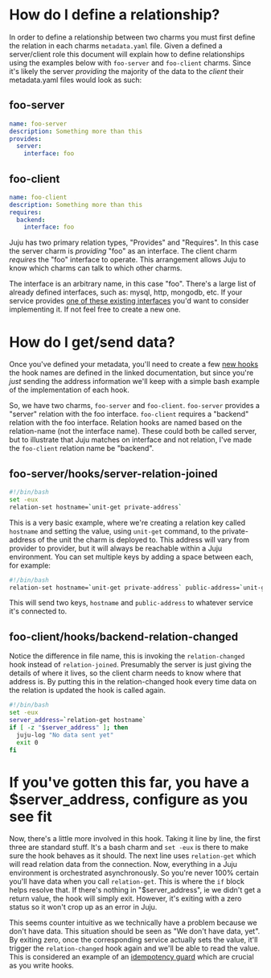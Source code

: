 # How do I define a relationship?

In order to define a relationship between two charms you must first define the
relation in each charms `metadata.yaml` file. Given a defined a server/client
role this document will explain how to define relationships using the examples
below with `foo-server` and `foo-client` charms. Since it's likely the server
_providing_ the majority of the data to the _client_ their metadata.yaml files
would look as such:


## foo-server

```yaml
name: foo-server
description: Something more than this
provides:
  server:
    interface: foo
```


## foo-client

```yaml
name: foo-client
description: Something more than this
requires:
  backend:
    interface: foo
```

Juju has two primary relation types, "Provides" and "Requires". In this case
the server charm is _providing_ "foo" as an interface. The client charm
_requires_ the "foo" interface to operate. This arrangement allows Juju to know
which charms can talk to which other charms.

The interface is an arbitrary name, in this case "foo".  There's a large list
of already defined interfaces, such as: mysql, http, mongodb, etc. If your
service provides
[one of these existing interfaces](http://manage.jujucharms.com/interfaces)
you'd want to consider implementing it. If not feel free to create a new one.


# How do I get/send data?

Once you've defined your metadata, you'll need to create a few
[new hooks](authors-charm-hooks.html#relation-hooks) the hook names are defined
in the linked documentation, but since you're _just_ sending the address
information we'll keep with a simple bash example of the implementation of each
hook.

So, we have two charms, `foo-server` and `foo-client`. `foo-server` provides
a "server" relation with the foo interface. `foo-client` requires a
"backend" relation with the foo interface. Relation hooks are named based on
the relation-name (not the interface name). These could both be called
server, but to illustrate that Juju matches on interface and not relation,
I've made the `foo-client` relation name be "backend".


## foo-server/hooks/server-relation-joined

```bash
#!/bin/bash
set -eux
relation-set hostname=`unit-get private-address`
```

This is a very basic example, where we're creating a relation key called
`hostname` and setting the value, using `unit-get` command, to the
private-address of the unit the charm is deployed to. This address will vary
from provider to provider, but it will always be reachable within a Juju
environment. You can set multiple keys by adding a space between each, for
example:

```bash
#!/bin/bash
relation-set hostname=`unit-get private-address` public-address=`unit-get public-address`
```

This will send two keys, `hostname` and `public-address` to whatever service
it's connected to.


## foo-client/hooks/backend-relation-changed

Notice the difference in file name, this is invoking the `relation-changed` hook
instead of `relation-joined`. Presumably the server is just giving the details
of where it lives, so the client charm needs to know where that address is. By
putting this in the relation-changed hook every time data on the relation is
updated the hook is called again.

```bash
#!/bin/bash
set -eux
server_address=`relation-get hostname`
if [ -z "$server_address" ]; then
  juju-log "No data sent yet"
  exit 0
fi
```


# If you've gotten this far, you have a $server_address, configure as you see fit

Now, there's a little more involved in this hook. Taking it line by line, the
first three are standard stuff. It's a bash charm and `set -eux` is there to
make sure the hook behaves as it should. The next line uses `relation-get`
which will read relation data from the connection. Now, everything in a Juju
environment is orchestrated asynchronously. So you're never 100% certain you'll
have data when you call `relation-get`. This is where the `if` block helps
resolve that. If there's nothing in "$server_address", ie we didn't get a
return value, the hook will simply exit. However, it's exiting with a zero
status so it won't crop up as an error in Juju.

This seems counter intuitive as we technically have a problem because we don't
have data. This situation should be seen as "We don't have data, yet". By
exiting zero, once the corresponding service actually sets the value, it'll
trigger the `relation-changed` hook again and we'll be able to read the value.
This is considered an example of an
[idempotency guard](authors-charm-hooks.html#writing-hooks) which are crucial
as you write hooks.

